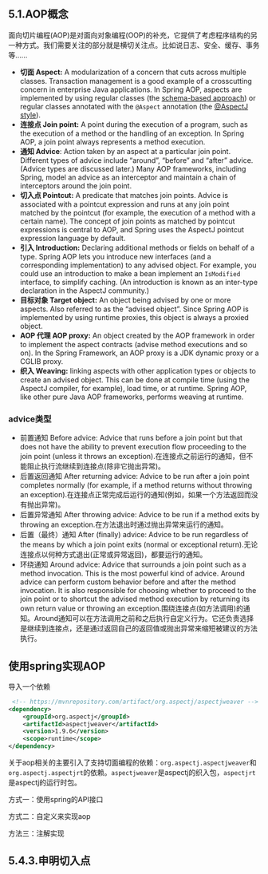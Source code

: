 ## 5.1.AOP概念

面向切片编程(AOP)是对面向对象编程(OOP)的补充，它提供了考虑程序结构的另一种方式。我们需要关注的部分就是横切关注点。比如说日志、安全、缓存、事务等……

- **切面 Aspect:** A modularization of a concern that cuts across multiple classes. Transaction management is a good example of a crosscutting concern in enterprise Java applications. In Spring AOP, aspects are implemented by using regular classes (the [schema-based approach](https://docs.spring.io/spring-framework/docs/current/reference/html/core.html#aop-schema)) or regular classes annotated with the `@Aspect` annotation (the [@AspectJ style](https://docs.spring.io/spring-framework/docs/current/reference/html/core.html#aop-ataspectj)).
- **连接点 Join point:** A point during the execution of a program, such as the execution of a method or the handling of an exception. In Spring AOP, a join point always represents a method execution.
- **通知 Advice**: Action taken by an aspect at a particular join point. Different types of advice include “around”, “before” and “after” advice. (Advice types are discussed later.) Many AOP frameworks, including Spring, model an advice as an interceptor and maintain a chain of interceptors around the join point.
- **切入点 Pointcut:** A predicate that matches join points. Advice is associated with a pointcut expression and runs at any join point matched by the pointcut (for example, the execution of a method with a certain name). The concept of join points as matched by pointcut expressions is central to AOP, and Spring uses the AspectJ pointcut expression language by default.
- **引入 Introduction:** Declaring additional methods or fields on behalf of a type. Spring AOP lets you introduce new interfaces (and a corresponding implementation) to any advised object. For example, you could use an introduction to make a bean implement an `IsModified` interface, to simplify caching. (An introduction is known as an inter-type declaration in the AspectJ community.)
- **目标对象 Target object:** An object being advised by one or more aspects. Also referred to as the “advised object”. Since Spring AOP is implemented by using runtime proxies, this object is always a proxied object.
- **AOP 代理 AOP proxy:** An object created by the AOP framework in order to implement the aspect contracts (advise method executions and so on). In the Spring Framework, an AOP proxy is a JDK dynamic proxy or a CGLIB proxy.
- **织入 Weaving:** linking aspects with other application types or objects to create an advised object. This can be done at compile time (using the AspectJ compiler, for example), load time, or at runtime. Spring AOP, like other pure Java AOP frameworks, performs weaving at runtime.

### advice类型

- 前置通知 Before advice: Advice that runs before a join point but that does not have the ability to prevent execution flow proceeding to the join point (unless it throws an exception).在连接点之前运行的通知，但不能阻止执行流继续到连接点(除非它抛出异常)。
- 后置返回通知 After returning advice: Advice to be run after a join point completes normally (for example, if a method returns without throwing an exception).在连接点正常完成后运行的通知(例如，如果一个方法返回而没有抛出异常)。
- 后置异常通知 After throwing advice: Advice to be run if a method exits by throwing an exception.在方法退出时通过抛出异常来运行的通知。
- 后置（最终）通知 After (finally) advice: Advice to be run regardless of the means by which a join point exits (normal or exceptional return).无论连接点以何种方式退出(正常或异常返回)，都要运行的通知。
- 环绕通知 Around advice: Advice that surrounds a join point such as a method invocation. This is the most powerful kind of advice. Around advice can perform custom behavior before and after the method invocation. It is also responsible for choosing whether to proceed to the join point or to shortcut the advised method execution by returning its own return value or throwing an exception.围绕连接点(如方法调用)的通知。Around通知可以在方法调用之前和之后执行自定义行为。它还负责选择是继续到连接点，还是通过返回自己的返回值或抛出异常来缩短被建议的方法执行。

## 使用spring实现AOP

导入一个依赖

```xml
 <!-- https://mvnrepository.com/artifact/org.aspectj/aspectjweaver -->
<dependency>
    <groupId>org.aspectj</groupId>
    <artifactId>aspectjweaver</artifactId>
    <version>1.9.6</version>
    <scope>runtime</scope>
</dependency>
```

关于aop相关的主要引入了支持切面编程的依赖：`org.aspectj.aspectjweaver`和`org.aspectj.aspectjrt`的依赖。`aspectjweaver`是aspectj的织入包，`aspectjrt`是aspectj的运行时包。

方式一：使用spring的API接口

方式二：自定义来实现aop

方法三：注解实现

## 5.4.3.申明切入点
